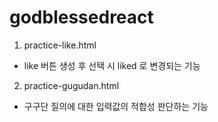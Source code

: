 # godblessedreact

1. practice-like.html
- like 버튼 생성 후 선택 시 liked 로 변경되는 기능
2. practice-gugudan.html
- 구구단 질의에 대한 입력값의 적합성 판단하는 기능
